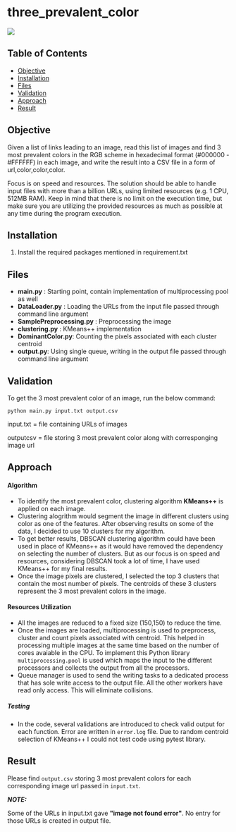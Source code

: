 # three_prevalent_color
![](https://img.shields.io/badge/python-3.5-green.svg?style=flat)

## Table of Contents

- [Objective](#objective)
- [Installation](#installation)
- [Files](#files)
- [Validation](#validation)
- [Approach](#approach)
- [Result](#result)

## Objective

Given a list of links leading to an image, read this list of images and find 3 most prevalent colors in the RGB scheme in hexadecimal format (#000000 - #FFFFFF) in each image, and write the result into a CSV file in a form of url,color,color,color.

Focus is on speed and resources. The solution should be able to handle input files with more than a billion URLs, using limited resources (e.g. 1 CPU, 512MB RAM). Keep in mind that there is no limit on the execution time, but make sure you are utilizing the provided resources as much as possible at any time during the program execution.

## Installation
1. Install the required packages mentioned in requirement.txt

## Files
- **main.py** : Starting point, contain implementation of multiprocessing pool as well
- **DataLoader.py** : Loading the URLs from the input file passed through command line argument
- **SamplePreprocessing.py** : Preprocessing the image
- **clustering.py** : KMeans++ implementation
- **DominantColor.py**: Counting the pixels associated with each cluster centroid
- **output.py**: Using single queue, writing in the output file passed through command line argument 

## Validation

To get the 3 most prevalent color of an image, run the below command:

```console
python main.py input.txt output.csv
```

input.txt = file containing URLs of images 

outputcsv = file storing 3 most prevalent color along with corresponging image url

## Approach

#### Algorithm

- To identify the most prevalent color, clustering algorithm **KMeans++** is applied on each image. 
- Clustering alogrithm would segment the image in different clusters using color as one of the features. After observing results on some of the data, I decided to use 10 clusters for my algorithm.
- To get better results, DBSCAN clustering algorithm could have been used in place of KMeans++ as it would have removed the dependency on selecting the number of clusters. But as our focus is on speed and resources, considering DBSCAN took a lot of time, I have used KMeans++ for my final results.
 - Once the image pixels are clustered, I selected the top 3 clusters that contain the most number of pixels. The centroids of these 3 clusters represent the 3 most prevalent colors in the image.

#### Resources Utilization

- All the images are reduced to a fixed size (150,150) to reduce the time.
- Once the images are loaded, multiprocessing is used to preprocess, cluster and count pixels associated with centroid. This helped in processing multiple images at the same time based on the number of cores avaiable in the CPU. To implement this Python library `multiprocessing.pool` is used which maps the input to the different processors and collects the output from all the processors.
- Queue manager is used to send the writing tasks to a dedicated process that has sole write access to the output file. All the other workers have read only access. This will eliminate collisions.

##### Testing

- In the code, several validations are introduced to check valid output for each function. Error are written in `error.log` file. Due to random centroid selection of KMeans++ I could not test code using pytest library. 

## Result

Please find `output.csv` storing 3 most prevalent colors for each corresponding image url passed in `input.txt`.


**_NOTE:_**

Some of the URLs in input.txt gave **"image not found error"**. No entry for those URLs is created in output file. 



